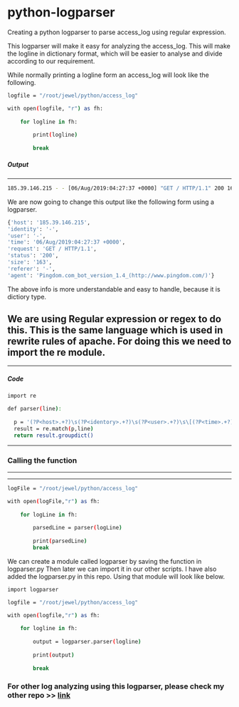 # python-logparser

Creating a python logparser to parse access_log using regular expression.

This logparser will make it easy for analyzing the access_log. This will make the logline in dictionary format, which will be easier to analyse and divide according to our requirement.

While normally printing a logline form an access_log will look like the following. 
```sh
logfile = "/root/jewel/python/access_log"

with open(logfile, "r") as fh:
    
    for logline in fh:
        
        print(logline)
        
        break
```
##### Output 

---
```sh
185.39.146.215 - - [06/Aug/2019:04:27:37 +0000] "GET / HTTP/1.1" 200 163 "-" "Pingdom.com_bot_version_1.4_(http://www.pingdom.com/)"
```

We are now going to change this output like the following form using a logparser. 
```sh
{'host': '185.39.146.215', 
'identity': '-',
'user': '-', 
'time': '06/Aug/2019:04:27:37 +0000', 
'request': 'GET / HTTP/1.1', 
'status': '200',
'size': '163', 
'referer': '-',
'agent': 'Pingdom.com_bot_version_1.4_(http://www.pingdom.com/)'}
```
The above info is more understandable and easy to handle, because it is dictiory type. 

We are using Regular expression or regex to do this. This is the same language which is used in rewrite rules of apache. For doing this we need to import the re module. 
---
---
##### Code
```sh
import re

def parser(line):
  
  p = '(?P<host>.+?)\s(?P<identory>.+?)\s(?P<user>.+?)\s\[(?P<time>.+?)\]\s\"(?P<requests>.+?)\"\s(?P<status>\d{3})\s(?P<size>.*?)\s\"(?P<referer>.*?)\"\s\"(?P<agent>.*?)\"'          
  result = re.match(p,line)
  return result.groupdict()
```
---
### Calling the function
---

---
```sh
logFile = "/root/jewel/python/access_log"

with open(logFile,"r") as fh:
    
    for logLine in fh:
        
        parsedLine = parser(logLine)   
        
        print(parsedLine)
        break
```
We can create a module called logparser by saving the function in logparser.py
Then later we can import it in our other scripts. I have also added the logparser.py in this repo. 
Using that module will look like below.
```sh
import logparser

logfile = "/root/jewel/python/access_log"

with open(logfile,"r") as fh:
    
    for logline in fh:
                
        output = logparser.parser(logline)
        
        print(output)
        
        break
```

### For other log analyzing using this logparser, please check my other repo >> [link](https://github.com/j4jewel/python-logfile-analysis)




